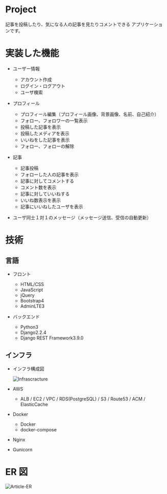 # Project

記事を投稿したり、気になる人の記事を見たりコメントできる
アプリケーションです。

# 実装した機能

- ユーザー情報

  - アカウント作成
  - ログイン・ログアウト
  - ユーザ検索

- プロフィール

  - プロフィール編集（プロフィール画像、背景画像、名前、自己紹介）
  - フォロー、フォロワーの一覧表示
  - 投稿した記事を表示
  - 投稿したメディアを表示
  - いいねをした記事を表示
  - フォロー、フォローの解除

- 記事

  - 記事投稿
  - フォローした人の記事を表示
  - 記事に対してコメントする
  - コメント数を表示
  - 記事に対していいねする
  - いいね数表示を表示
  - 記事にいいねしたユーザを表示

- ユーザ同士１対１のメッセージ（メッセージ送信、受信の自動更新）

# 技術

## 言語

- フロント

  - HTML/CSS
  - JavaScript
  - jQuery
  - Bootstrap4
  - AdminLTE3

- バックエンド
  - Python3
  - Django2.2.4
  - Django REST Framework3.9.0

## インフラ

- インフラ構成図

  ![Infrascracture](https://user-images.githubusercontent.com/53550752/88672688-b391ee00-d122-11ea-9123-4a883efef3dd.jpg)

- AWS

  - ALB / EC2 / VPC / RDS(PostgreSQL) / S3 / Route53 / ACM / ElasticCache

- Docker

  - Docker
  - docker-compose

- Nginx

- Gunicorn

# ER 図

![Article-ER](https://user-images.githubusercontent.com/53550752/88674055-4b440c00-d124-11ea-8819-379e9172062b.jpg)
